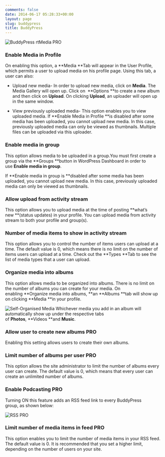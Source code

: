 ```yaml
---
comments: false
date: 2014-06-17 05:28:33+00:00
layout: page
slug: buddypress
title: BuddyPress
---
```


![BuddyPress rtMedia PRO](http://docs.rtcamp.com/wp-content/uploads/2014/06/BuddyPress-rtMedia-PRO.jpg)


### Enable Media in Profile


On enabling this option, a **Media **Tab will appear in the User Profile, which permits a user to upload media on his profile page. Using this tab, a user can also:



	
  * Upload new media- In order to upload new media, click on **Media**. The Media Gallery will open up. Click on  **Options **to create a new album and then click on **Upload**. On clicking **Upload**, an uploader will open up in the same window.

	
  * View previously uploaded media- This option enables you to view uploaded media.
If **Enable Media in Profile **is disabled after some media has been uploaded, you cannot upload new media. In this case, previously uploaded media can only be viewed as thumbnails. Multiple files can be uploaded via this uploader.




### Enable media in group


This option allows media to be uploaded in a group.You must first create a group via the **Groups **button in WordPress Dashboard in order to use **Enable media in group**.

If **Enable media in group is **disabled after some media has been uploaded, you cannot upload new media. In this case, previously uploaded media can only be viewed as thumbnails.


### Allow upload from activity stream


This option allows you to upload media at the time of posting **what’s new **(status updates) in your profile. You can upload media from activity stream to both your profile and group(s).


### Number of media items to show in activity stream


This option allows you to control the number of items users can upload at a time. The default value is 0, which means there is no limit on the number of items users can upload at a time.
Check out the **Types **Tab to see the list of media types that a user can upload.


### Organize media into albums


This option allows media to be organized into albums. There is no limit on the number of albums you can create for your media. On enabling **Organize media into albums, **an **Albums **tab will show up on clicking **Media **in your profile.

![Self-Organised Media](http://docs.rtcamp.com/wp-content/uploads/2014/06/Media-organised.jpg)
Whichever media you add in an album will automatically show up under the respective tabs of **Photos**, **Videos **and **Music**.


### Allow user to create new albums  PRO


Enabling this setting allows users to create their own albums.


### Limit number of albums per user  PRO


This option allows the site administrator to limit the number of albums every user can create. The default value is 0, which means that every user can create an unlimited number of albums.


### Enable Podcasting PRO


Turning ON this feature adds an RSS feed link to every BuddyPress group, as shown below:

![RSS PRO](http://docs.rtcamp.com/wp-content/uploads/2014/06/RSS-PRO.jpg)


### Limit number of media items in feed PRO


This option enables you to limit the number of media items in your RSS feed. The default value is 0. It is recommended that you set a higher limit, depending on the number of users on your site.




